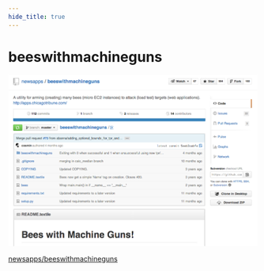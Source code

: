 ```yaml
---
hide_title: true
---
```


# beeswith**machineguns**

![beeswithmachineguns](images/bees.png)

[newsapps/beeswithmachineguns](https://github.com/newsapps/beeswithmachineguns)
